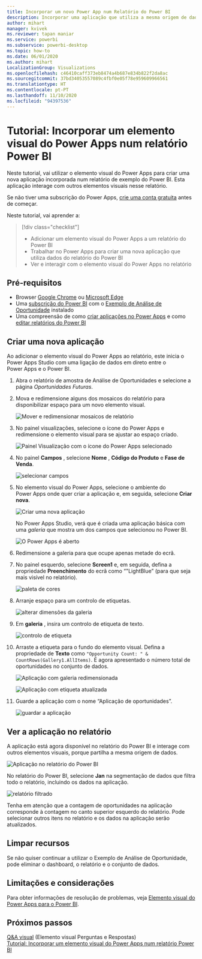 ```yaml
---
title: Incorporar um novo Power App num Relatório do Power BI
description: Incorporar uma aplicação que utiliza a mesma origem de dados e pode ser filtrada como outros itens de relatório
author: mihart
manager: kvivek
ms.reviewer: tapan maniar
ms.service: powerbi
ms.subservice: powerbi-desktop
ms.topic: how-to
ms.date: 06/01/2020
ms.author: mihart
LocalizationGroup: Visualizations
ms.openlocfilehash: c46410caff373eb8474a4b687e834b822f2da8ac
ms.sourcegitcommit: 37bd34053557089c4fbf0e05f78e959609966561
ms.translationtype: HT
ms.contentlocale: pt-PT
ms.lasthandoff: 11/10/2020
ms.locfileid: "94397536"
---
```

# <a name="tutorial-embed-a-power-apps-visual-in-a-power-bi-report"></a>Tutorial: Incorporar um elemento visual do Power Apps num relatório Power BI

Neste tutorial, vai utilizar o elemento visual do Power Apps para criar uma nova aplicação incorporada num relatório de exemplo do Power BI. Esta aplicação interage com outros elementos visuais nesse relatório.

Se não tiver uma subscrição do Power Apps, [crie uma conta gratuita](https://make.powerapps.com/signup?redirect=marketing&email=) antes de começar.

Neste tutorial, vai aprender a:
> [!div class="checklist"]
> * Adicionar um elemento visual do Power Apps a um relatório do Power BI
> * Trabalhar no Power Apps para criar uma nova aplicação que utiliza dados do relatório do Power BI
> * Ver e interagir com o elemento visual do Power Apps no relatório

## <a name="prerequisites"></a>Pré-requisitos

* Browser [Google Chrome](https://www.google.com/chrome/browser/) ou [Microsoft Edge](https://www.microsoft.com/windows/microsoft-edge)
* Uma [subscrição do Power BI](../fundamentals/service-self-service-signup-for-power-bi.md) com o [Exemplo de Análise de Oportunidade](../create-reports/sample-opportunity-analysis.md#get-the-content-pack-for-this-sample) instalado
* Uma compreensão de como [criar aplicações no Power Apps](/powerapps/maker/canvas-apps/data-platform-create-app-scratch) e como [editar relatórios do Power BI](../create-reports/service-the-report-editor-take-a-tour.md)



## <a name="create-a-new-app"></a>Criar uma nova aplicação
Ao adicionar o elemento visual do Power Apps ao relatório, este inicia o Power Apps Studio com uma ligação de dados em direto entre o Power Apps e o Power BI.

1. Abra o relatório de amostra de Análise de Oportunidades e selecione a página *Oportunidades Futuras*. 


2. Mova e redimensione alguns dos mosaicos do relatório para disponibilizar espaço para um novo elemento visual.

    ![Mover e redimensionar mosaicos de relatório](media/power-bi-visualization-powerapp/power-bi-report-page.jpg)

2. No painel visualizações, selecione o ícone do Power Apps e redimensione o elemento visual para se ajustar ao espaço criado.

    ![Painel Visualização com o ícone do Power Apps selecionado](media/power-bi-visualization-powerapp/power-bi-powerapps-icon.jpg)

3. No painel **Campos** , selecione **Nome** , **Código do Produto** e **Fase de Venda**. 

    ![selecionar campos](media/power-bi-visualization-powerapp/power-bi-fields.png)

4. No elemento visual do Power Apps, selecione o ambiente do Power Apps onde quer criar a aplicação e, em seguida, selecione **Criar nova**.

    ![Criar uma nova aplicação](media/power-bi-visualization-powerapp/power-bi-create-new-powerapp.png)

    No Power Apps Studio, verá que é criada uma aplicação básica com uma *galeria* que mostra um dos campos que selecionou no Power BI.

    ![O Power Apps é aberto](media/power-bi-visualization-powerapp/power-bi-power-app.png)

5.  Redimensione a galeria para que ocupe apenas metade do ecrã. 

6. No painel esquerdo, selecione **Screen1** e, em seguida, defina a propriedade **Preenchimento** do ecrã como “"LightBlue” (para que seja mais visível no relatório).

    ![paleta de cores](media/power-bi-visualization-powerapp/power-bi-powerapps-fill.png)

6. Arranje espaço para um controlo de etiquetas. 

    ![alterar dimensões da galeria](media/power-bi-visualization-powerapp/power-bi-powerapps-gallery.png)


8. Em **galeria** , insira um controlo de etiqueta de texto.

   ![controlo de etiqueta](media/power-bi-visualization-powerapp/power-bi-label.png)

7. Arraste a etiqueta para o fundo do elemento visual. Defina a propriedade de **Texto** como `"Opportunity Count: " & CountRows(Gallery1.AllItems)`. É agora apresentado o número total de oportunidades no conjunto de dados.

    ![Aplicação com galeria redimensionada](media/power-bi-visualization-powerapp/power-bi-power-app-label.png)

    ![Aplicação com etiqueta atualizada](media/power-bi-visualization-powerapp/power-bi-label-live.png)

7. Guarde a aplicação com o nome “Aplicação de oportunidades”. 

    ![guardar a aplicação](media/power-bi-visualization-powerapp/power-bi-save-powerapp.png)


## <a name="view-the-app-in-the-report"></a>Ver a aplicação no relatório
A aplicação está agora disponível no relatório do Power BI e interage com outros elementos visuais, porque partilha a mesma origem de dados.

![Aplicação no relatório do Power BI](media/power-bi-visualization-powerapp/power-bi-powerapps-visual.png)

No relatório do Power BI, selecione **Jan** na segmentação de dados que filtra todo o relatório, incluindo os dados na aplicação.

![relatório filtrado](media/power-bi-visualization-powerapp/power-bi-last.png)

Tenha em atenção que a contagem de oportunidades na aplicação corresponde à contagem no canto superior esquerdo do relatório. Pode selecionar outros itens no relatório e os dados na aplicação serão atualizados.


## <a name="clean-up-resources"></a>Limpar recursos
Se não quiser continuar a utilizar o Exemplo de Análise de Oportunidade, pode eliminar o dashboard, o relatório e o conjunto de dados.

## <a name="limitations-and-considerations"></a>Limitações e considerações
Para obter informações de resolução de problemas, veja [Elemento visual do Power Apps para o Power BI](/powerapps/maker/canvas-apps/powerapps-custom-visual#limitations-of-the-power-apps-visual).

## <a name="next-steps"></a>Próximos passos
[Q&A visual](power-bi-visualization-types-for-reports-and-q-and-a.md)   (Elemento visual Perguntas e Respostas)  
[Tutorial: Incorporar um elemento visual do Power Apps num relatório Power BI](/powerapps/maker/canvas-apps/powerapps-custom-visual)